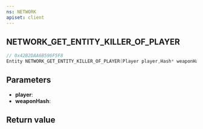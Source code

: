 ```yaml
---
ns: NETWORK
apiset: client
---
```

## NETWORK_GET_ENTITY_KILLER_OF_PLAYER

```c
// 0x42B2DAA6B596F5F8
Entity NETWORK_GET_ENTITY_KILLER_OF_PLAYER(Player player,Hash* weaponHash);
```


## Parameters
* **player**:
* **weaponHash**:

## Return value


